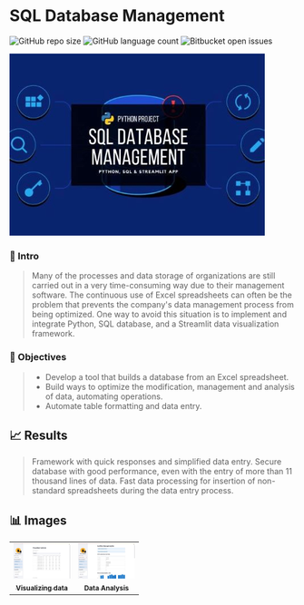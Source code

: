 # SQL Database Management

<!---Esses são exemplos. Veja https://shields.io para outras pessoas ou para personalizar este conjunto de escudos. Você pode querer incluir dependências, status do projeto e informações de licença aqui--->

![GitHub repo size](https://img.shields.io/badge/REPO%20SIZE-4800kb-green)
![GitHub language count](https://img.shields.io/badge/LANGUAGES-2-green)
![Bitbucket open issues](https://img.shields.io/badge/OPEN%20ISSUES-NO%20ISSUES-green)

<img src="project-image.jpg" alt=" ">


### :speech_balloon: Intro

> Many of the processes and data storage of organizations are still carried out in a very time-consuming way due to their management software.
  The continuous use of Excel spreadsheets can often be the problem that prevents the company's data management process from being optimized.
  One way to avoid this situation is to implement and integrate Python, SQL database, and a Streamlit data visualization framework.

### :rocket: Objectives

> - Develop a tool that builds a database from an Excel spreadsheet.
> - Build ways to optimize the modification, management and analysis of data, automating operations.
> - Automate table formatting and data entry.

## :chart_with_upwards_trend: Results

> Framework with quick responses and simplified data entry.
> Secure database with good performance, even with the entry of more than 11 thousand lines of data.
> Fast data processing for insertion of non-standard spreadsheets during the data entry process.

## :bar_chart: Images

<table>
  <tr>
    <td align="center">
      <a href="image-1.jpg"">
        <img src="image-1.jpg" width="100px;" alt=" "/><br>
        <sub>
          <b>Visualizing data</b>
        </sub>
      </a>
    </td>
    <td align="center">
      <a href="image-2.jpg">
        <img src="image-2.jpg" width="100px;" alt=" "/><br>
        <sub>
          <b>Data Analysis</b>
        </sub>
      </a>
    </td>
</table>
